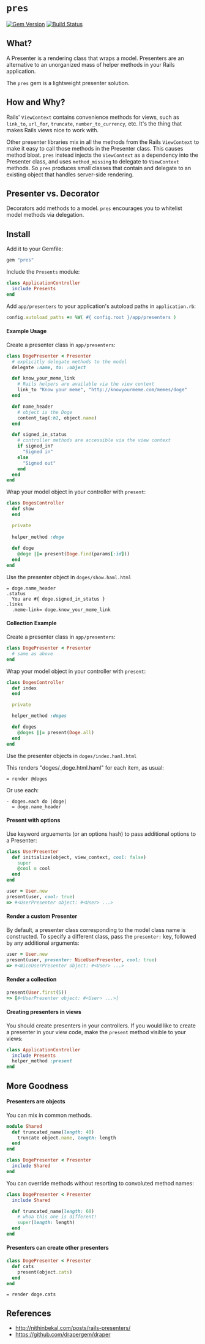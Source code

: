 # `pres`

[![Gem Version](https://badge.fury.io/rb/pres.svg)](http://badge.fury.io/rb/pres)
[![Build Status](https://travis-ci.org/neighborland/pres.svg)](https://travis-ci.org/neighborland/pres)

## What?

A Presenter is a rendering class that wraps a model. Presenters are an
alternative to an unorganized mass of helper methods in your Rails application.

The `pres` gem is a lightweight presenter solution.

## How and Why?

Rails' `ViewContext` contains convenience methods for views, such as `link_to`,
`url_for`, `truncate`, `number_to_currency`, etc. It's the thing that makes
Rails views nice to work with.

Other presenter libraries mix in all the methods from the Rails `ViewContext` to
make it easy to call those methods in the Presenter class. This causes method
bloat. `pres` instead injects the `ViewContext` as a dependency into the
Presenter class, and uses `method_missing` to delegate to `ViewContext` methods.
So `pres` produces small classes that contain and delegate to an existing object 
that handles server-side rendering.

## Presenter vs. Decorator

Decorators add methods to a model. `pres` encourages you to whitelist model methods 
via delegation.

## Install

Add it to your Gemfile:

```ruby
gem "pres"
```

Include the `Presents` module:

```ruby
class ApplicationController
  include Presents
end
```

Add `app/presenters` to your application's autoload paths in `application.rb`:

```ruby
config.autoload_paths += %W( #{ config.root }/app/presenters )
```

#### Example Usage

Create a presenter class in `app/presenters`:

```ruby
class DogePresenter < Presenter
  # explicitly delegate methods to the model
  delegate :name, to: :object

  def know_your_meme_link
    # Rails helpers are available via the view context
    link_to "Know your meme", "http://knowyourmeme.com/memes/doge"
  end

  def name_header
    # object is the Doge
    content_tag(:h1, object.name)  
  end

  def signed_in_status
    # controller methods are accessible via the view context
    if signed_in?
      "Signed in"
    else
      "Signed out"
    end
  end  
end
```

Wrap your model object in your controller with `present`:

```ruby
class DogesController
  def show
  end

  private
  
  helper_method :doge
  
  def doge
    @doge ||= present(Doge.find(params[:id]))
  end  
end
```

Use the presenter object in `doges/show.haml.html`

```haml
= doge.name_header
.status
  You are #{ doge.signed_in_status }
.links
  .meme-link= doge.know_your_meme_link
```

#### Collection Example

Create a presenter class in `app/presenters`:

```ruby
class DogePresenter < Presenter
  # same as above
end
```

Wrap your model object in your controller with `present`:

```ruby
class DogesController
  def index
  end

  private

  helper_method :doges

  def doges
    @doges ||= present(Doge.all)
  end  
end
```

Use the presenter objects in `doges/index.haml.html`

This renders "doges/_doge.html.haml" for each item, as usual:

```haml
= render @doges
```

Or use each:

```haml
- doges.each do |doge|
  = doge.name_header
```

#### Present with options

Use keyword arguements (or an options hash) to pass additional options to a
Presenter:

```ruby
class UserPresenter
  def initialize(object, view_context, cool: false)
    super
    @cool = cool
  end  
end

user = User.new
present(user, cool: true)
=> #<UserPresenter object: #<User> ...>
```

#### Render a custom Presenter

By default, a presenter class corresponding to the model class name is
constructed. To specify a different class, pass the `presenter:` key, followed
by any additional arguments:

```ruby
user = User.new
present(user, presenter: NiceUserPresenter, cool: true)
=> #<NiceUserPresenter object: #<User> ...>
```

#### Render a collection

```ruby
present(User.first(5))
=> [#<UserPresenter object: #<User> ...>]
```

#### Creating presenters in views

You should create presenters in your controllers. If you would like to create
a presenter in your view code, make the `present` method visible to your views:

```ruby
class ApplicationController
  include Presents
  helper_method :present
end
```

## More Goodness

#### Presenters are objects

You can mix in common methods.

```ruby
module Shared
  def truncated_name(length: 40)
    truncate object.name, length: length
  end
end

class DogePresenter < Presenter
  include Shared
end
```

You can override methods without resorting to convoluted method names:

```ruby
class DogePresenter < Presenter
  include Shared

  def truncated_name(length: 60)
    # whoa this one is different!
    super(length: length)
  end
end
```

#### Presenters can create other presenters

```ruby
class DogePresenter < Presenter
  def cats
    present(object.cats)
  end  
end
```

```haml
= render doge.cats
```

## References

* http://nithinbekal.com/posts/rails-presenters/
* https://github.com/drapergem/draper
